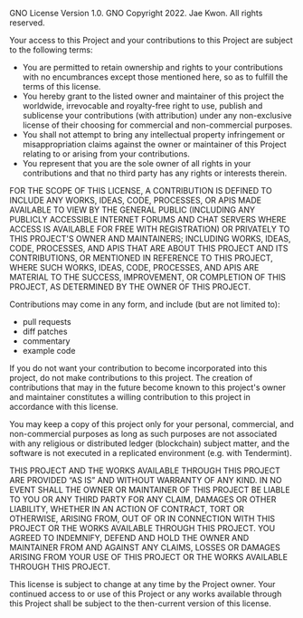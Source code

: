 GNO License Version 1.0.
GNO Copyright 2022.  Jae Kwon.  All rights reserved.

Your access to this Project and your contributions to this Project are subject
to the following terms:

 * You are permitted to retain ownership and rights to your contributions with
   no encumbrances except those mentioned here, so as to fulfill the terms of
   this license.
 * You hereby grant to the listed owner and maintainer of this project the
   worldwide, irrevocable and royalty-free right to use, publish and sublicense
   your contributions (with attribution) under any non-exclusive license of
   their choosing for commercial and non-commercial purposes.
 * You shall not attempt to bring any intellectual property infringement or
   misappropriation claims against the owner or maintainer of this Project
   relating to or arising from your contributions.
 * You represent that you are the sole owner of all rights in your
   contributions and that no third party has any rights or interests therein.

FOR THE SCOPE OF THIS LICENSE, A CONTRIBUTION IS DEFINED TO INCLUDE ANY WORKS,
IDEAS, CODE, PROCESSES, OR APIS MADE AVAILABLE TO VIEW BY THE GENERAL PUBLIC
(INCLUDING ANY PUBLICLY ACCESSIBLE INTERNET FORUMS AND CHAT SERVERS WHERE
ACCESS IS AVAILABLE FOR FREE WITH REGISTRATION) OR PRIVATELY TO THIS PROJECT'S
OWNER AND MAINTAINERS; INCLUDING WORKS, IDEAS, CODE, PROCESSES, AND APIS THAT
ARE ABOUT THIS PROJECT AND ITS CONTRIBUTIONS, OR MENTIONED IN REFERENCE TO THIS
PROJECT, WHERE SUCH WORKS, IDEAS, CODE, PROCESSES, AND APIS ARE MATERIAL TO THE
SUCCESS, IMPROVEMENT, OR COMPLETION OF THIS PROJECT, AS DETERMINED BY THE OWNER
OF THIS PROJECT.

Contributions may come in any form, and include (but are not limited to):

 * pull requests
 * diff patches
 * commentary
 * example code

If you do not want your contribution to become incorporated into this project,
do not make contributions to this project. The creation of contributions that
may in the future become known to this project's owner and maintainer
constitutes a willing contribution to this project in accordance with this
license.

You may keep a copy of this project only for your personal, commercial, and
non-commercial purposes as long as such purposes are not associated with any
religious or distributed ledger (blockchain) subject matter, and the software
is not executed in a replicated environment (e.g. with Tendermint).

THIS PROJECT AND THE WORKS AVAILABLE THROUGH THIS PROJECT ARE PROVIDED “AS IS”
AND WITHOUT WARRANTY OF ANY KIND. IN NO EVENT SHALL THE OWNER OR MAINTAINER OF
THIS PROJECT BE LIABLE TO YOU OR ANY THIRD PARTY FOR ANY CLAIM, DAMAGES OR
OTHER LIABILITY, WHETHER IN AN ACTION OF CONTRACT, TORT OR OTHERWISE, ARISING
FROM, OUT OF OR IN CONNECTION WITH THIS PROJECT OR THE WORKS AVAILABLE THROUGH
THIS PROJECT.  YOU AGREED TO INDEMNIFY, DEFEND AND HOLD THE OWNER AND
MAINTAINER FROM AND AGAINST ANY CLAIMS, LOSSES OR DAMAGES ARISING FROM YOUR USE
OF THIS PROJECT OR THE WORKS AVAILABLE THROUGH THIS PROJECT.

This license is subject to change at any time by the Project owner.  Your
continued access to or use of this Project or any works available through this
Project shall be subject to the then-current version of this license.
